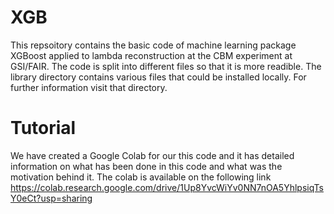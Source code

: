 # XGB 
This repsoitory contains the basic code of machine learning package XGBoost applied to lambda reconstruction at the CBM experiment at GSI/FAIR.
The code is split into different files so that it is more readible. The library directory contains various files that could be installed locally. For further information visit that directory.

# Tutorial
We have created a Google Colab for our this code and it has detailed information on what has been done in this code and what was the motivation behind it. The colab is available on the following link
https://colab.research.google.com/drive/1Up8YvcWiYv0NN7nOA5YhlpsiqTsY0eCt?usp=sharing

